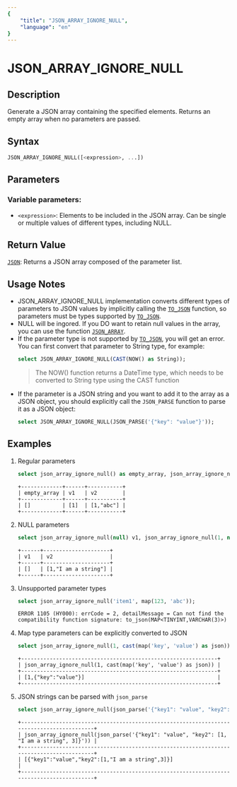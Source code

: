 ```yaml
---
{
    "title": "JSON_ARRAY_IGNORE_NULL",
    "language": "en"
}
---
```



# JSON_ARRAY_IGNORE_NULL
## Description
Generate a JSON array containing the specified elements. Returns an empty array when no parameters are passed.

## Syntax
```sql
JSON_ARRAY_IGNORE_NULL([<expression>, ...]) 
```

## Parameters
### Variable parameters:
- `<expression>`: Elements to be included in the JSON array. Can be single or multiple values of different types, including NULL.

## Return Value
[`JSON`](../../../basic-element/sql-data-types/semi-structured/JSON.md): Returns a JSON array composed of the parameter list.

## Usage Notes
- JSON_ARRAY_IGNORE_NULL implementation converts different types of parameters to JSON values by implicitly calling the [`TO_JSON`](./to-json.md) function, so parameters must be types supported by [`TO_JSON`](./to-json.md).
- NULL will be ingored. If you DO want to retain null values in the array, you can use the function [`JSON_ARRAY`](./json-array.md).
- If the parameter type is not supported by [`TO_JSON`](./to-json.md), you will get an error. You can first convert that parameter to String type, for example:
    ```sql
    select JSON_ARRAY_IGNORE_NULL(CAST(NOW() as String));
    ```
    > The NOW() function returns a DateTime type, which needs to be converted to String type using the CAST function
- If the parameter is a JSON string and you want to add it to the array as a JSON object, you should explicitly call the `JSON_PARSE` function to parse it as a JSON object:
  ```sql
  select JSON_ARRAY_IGNORE_NULL(JSON_PARSE('{"key": "value"}'));
  ```

## Examples
1. Regular parameters
    ```sql
    select json_array_ignore_null() as empty_array, json_array_ignore_null(1) v1, json_array_ignore_null(1, 'abc') v2;
    ```
    ```
    +-------------+------+-----------+
    | empty_array | v1   | v2        |
    +-------------+------+-----------+
    | []          | [1]  | [1,"abc"] |
    +-------------+------+-----------+
    ```
2. NULL parameters
    ```sql
    select json_array_ignore_null(null) v1, json_array_ignore_null(1, null, 'I am a string') v2;
    ```
    ```
    +------+---------------------+
    | v1   | v2                  |
    +------+---------------------+
    | []   | [1,"I am a string"] |
    +------+---------------------+
    ```
3. Unsupported parameter types
    ```sql
    select json_array_ignore_null('item1', map(123, 'abc'));
    ```
    ```
    ERROR 1105 (HY000): errCode = 2, detailMessage = Can not find the compatibility function signature: to_json(MAP<TINYINT,VARCHAR(3)>)
    ```
4. Map type parameters can be explicitly converted to JSON

    ```sql
    select json_array_ignore_null(1, cast(map('key', 'value') as json));
    ```
    ```
    +--------------------------------------------------------------+
    | json_array_ignore_null(1, cast(map('key', 'value') as json)) |
    +--------------------------------------------------------------+
    | [1,{"key":"value"}]                                          |
    +--------------------------------------------------------------+
    ```
5. JSON strings can be parsed with `json_parse`
    ```sql
    select json_array_ignore_null(json_parse('{"key1": "value", "key2": [1, "I am a string", 3]}'));
    ```
    ```
    +------------------------------------------------------------------------------------------+
    | json_array_ignore_null(json_parse('{"key1": "value", "key2": [1, "I am a string", 3]}')) |
    +------------------------------------------------------------------------------------------+
    | [{"key1":"value","key2":[1,"I am a string",3]}]                                          |
    +------------------------------------------------------------------------------------------+
    ```